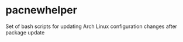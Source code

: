 # pacnewhelper
Set of bash scripts for updating Arch Linux configuration changes after package update
